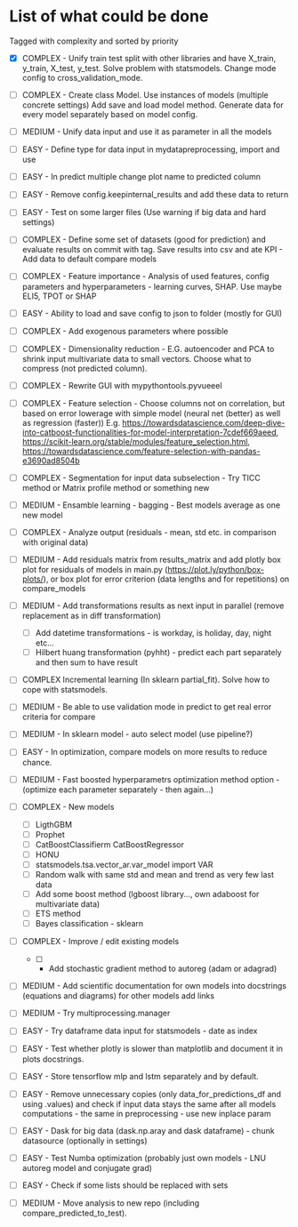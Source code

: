 # List of what could be done

Tagged with complexity and sorted by priority

- [x] COMPLEX - Unify train test split with other libraries and have X_train, y_train, X_test, y_test. Solve problem with statsmodels. Change mode config to cross_validation_mode.
- [ ] COMPLEX - Create class Model. Use instances of models (multiple concrete settings) Add save and load model method. Generate data for every model separately based on model config.
- [ ] MEDIUM - Unify data input and use it as parameter in all the models
- [ ] EASY - Define type for data input in mydatapreprocessing, import and use
- [ ] EASY - In predict multiple change plot name to predicted column
- [ ] EASY - Remove config.keepinternal_results and add these data to return
- [ ] EASY - Test on some larger files (Use warning if big data and hard settings)
- [ ] COMPLEX - Define some set of datasets (good for prediction) and evaluate results on commit with tag. Save results into csv and ate KPI - Add data to default compare models
- [ ] COMPLEX - Feature importance - Analysis of used features, config parameters and hyperparameters - learning curves, SHAP. Use maybe ELI5, TPOT or SHAP
- [ ] EASY - Ability to load and save config to json to folder (mostly for GUI)
- [ ] COMPLEX - Add exogenous parameters where possible
- [ ] COMPLEX - Dimensionality reduction - E.G. autoencoder and PCA to shrink input multivariate data to small vectors. Choose what to compress (not predicted column).
- [ ] COMPLEX - Rewrite GUI with mypythontools.pyvueeel
- [ ] COMPLEX - Feature selection - Choose columns not on correlation, but based on error lowerage with simple model (neural net (better) as well as regression (faster)) E.g. https://towardsdatascience.com/deep-dive-into-catboost-functionalities-for-model-interpretation-7cdef669aeed, https://scikit-learn.org/stable/modules/feature_selection.html, https://towardsdatascience.com/feature-selection-with-pandas-e3690ad8504b
- [ ] COMPLEX - Segmentation for input data subselection - Try TICC method or Matrix profile method or something new
- [ ] MEDIUM - Ensamble learning - bagging - Best models average as one new model
- [ ] COMPLEX - Analyze output (residuals - mean, std etc. in comparison with original data)
- [ ] MEDIUM - Add residuals matrix from results_matrix and add plotly box plot for residuals of models in main.py (https://plot.ly/python/box-plots/), or box plot for error criterion (data lengths and for repetitions) on compare_models
- [ ] MEDIUM - Add transformations results as next input in parallel (remove replacement as in diff transformation)
  - [ ] Add datetime transformations - is workday, is holiday, day, night etc...
  - [ ] Hilbert huang transformation (pyhht) - predict each part separately and then sum to have result
- [ ] COMPLEX Incremental learning (In sklearn partial_fit). Solve how to cope with statsmodels.
- [ ] MEDIUM - Be able to use validation mode in predict to get real error criteria for compare
- [ ] MEDIUM - In sklearn model - auto select model (use pipeline?)
- [ ] EASY - In optimization, compare models on more results to reduce chance.
- [ ] MEDIUM - Fast boosted hyperparametrs optimization method option - (optimize each parameter separately - then again...)
- [ ] COMPLEX - New models
  - [ ] LigthGBM
  - [ ] Prophet
  - [ ] CatBoostClassifierm CatBoostRegressor
  - [ ] HONU
  - [ ] statsmodels.tsa.vector_ar.var_model import VAR
  - [ ] Random walk with same std and mean and trend as very few last data
  - [ ] Add some boost method (lgboost library..., own adaboost for multivariate data)
  - [ ] ETS method
  - [ ] Bayes classification - sklearn
- [ ] COMPLEX - Improve / edit existing models
  - [ ] - Add stochastic gradient method to autoreg (adam or adagrad)
- [ ] MEDIUM - Add scientific documentation for own models into docstrings (equations and diagrams) for other models add links

- [ ] MEDIUM - Try multiprocessing.manager
- [ ] EASY - Try dataframe data input for statsmodels - date as index
- [ ] EASY - Test whether plotly is slower than matplotlib and document it in plots docstrings.
- [ ] EASY - Store tensorflow mlp and lstm separately and by default.
- [ ] EASY - Remove unnecessary copies (only data_for_predictions_df and using .values) and check if input data stays the same after all models computations - the same in preprocessing - use new inplace param
- [ ] EASY - Dask for big data (dask.np.aray and dask dataframe) - chunk datasource (optionally in settings)
- [ ] EASY - Test Numba optimization (probably just own models - LNU autoreg model and conjugate grad)
- [ ] EASY - Check if some lists should be replaced with sets
- [ ] MEDIUM - Move analysis to new repo (including compare_predicted_to_test).

